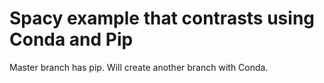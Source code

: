 # Spacy example that contrasts using Conda and Pip

Master branch has pip. Will create another branch with Conda.
